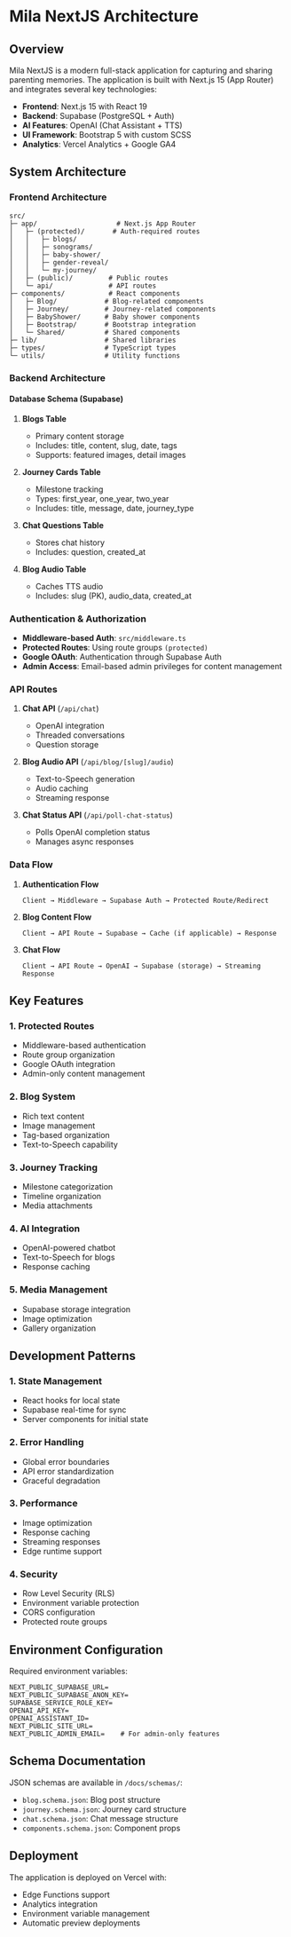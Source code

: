 # Mila NextJS Architecture

## Overview

Mila NextJS is a modern full-stack application for capturing and sharing parenting memories. The application is built with Next.js 15 (App Router) and integrates several key technologies:

- **Frontend**: Next.js 15 with React 19
- **Backend**: Supabase (PostgreSQL + Auth)
- **AI Features**: OpenAI (Chat Assistant + TTS)
- **UI Framework**: Bootstrap 5 with custom SCSS
- **Analytics**: Vercel Analytics + Google GA4

## System Architecture

### Frontend Architecture

```
src/
├─ app/                    # Next.js App Router
│   ├─ (protected)/       # Auth-required routes
│   │   ├─ blogs/        
│   │   ├─ sonograms/    
│   │   ├─ baby-shower/  
│   │   ├─ gender-reveal/
│   │   └─ my-journey/   
│   ├─ (public)/         # Public routes
│   └─ api/              # API routes
├─ components/           # React components
│   ├─ Blog/            # Blog-related components
│   ├─ Journey/         # Journey-related components
│   ├─ BabyShower/      # Baby shower components
│   ├─ Bootstrap/       # Bootstrap integration
│   └─ Shared/          # Shared components
├─ lib/                 # Shared libraries
├─ types/               # TypeScript types
└─ utils/               # Utility functions
```

### Backend Architecture

#### Database Schema (Supabase)

1. **Blogs Table**
   - Primary content storage
   - Includes: title, content, slug, date, tags
   - Supports: featured images, detail images

2. **Journey Cards Table**
   - Milestone tracking
   - Types: first_year, one_year, two_year
   - Includes: title, message, date, journey_type

3. **Chat Questions Table**
   - Stores chat history
   - Includes: question, created_at

4. **Blog Audio Table**
   - Caches TTS audio
   - Includes: slug (PK), audio_data, created_at

### Authentication & Authorization

- **Middleware-based Auth**: `src/middleware.ts`
- **Protected Routes**: Using route groups `(protected)`
- **Google OAuth**: Authentication through Supabase Auth
- **Admin Access**: Email-based admin privileges for content management

### API Routes

1. **Chat API** (`/api/chat`)
   - OpenAI integration
   - Threaded conversations
   - Question storage

2. **Blog Audio API** (`/api/blog/[slug]/audio`)
   - Text-to-Speech generation
   - Audio caching
   - Streaming response

3. **Chat Status API** (`/api/poll-chat-status`)
   - Polls OpenAI completion status
   - Manages async responses

### Data Flow

1. **Authentication Flow**
   ```
   Client → Middleware → Supabase Auth → Protected Route/Redirect
   ```

2. **Blog Content Flow**
   ```
   Client → API Route → Supabase → Cache (if applicable) → Response
   ```

3. **Chat Flow**
   ```
   Client → API Route → OpenAI → Supabase (storage) → Streaming Response
   ```

## Key Features

### 1. Protected Routes
- Middleware-based authentication
- Route group organization
- Google OAuth integration
- Admin-only content management

### 2. Blog System
- Rich text content
- Image management
- Tag-based organization
- Text-to-Speech capability

### 3. Journey Tracking
- Milestone categorization
- Timeline organization
- Media attachments

### 4. AI Integration
- OpenAI-powered chatbot
- Text-to-Speech for blogs
- Response caching

### 5. Media Management
- Supabase storage integration
- Image optimization
- Gallery organization

## Development Patterns

### 1. State Management
- React hooks for local state
- Supabase real-time for sync
- Server components for initial state

### 2. Error Handling
- Global error boundaries
- API error standardization
- Graceful degradation

### 3. Performance
- Image optimization
- Response caching
- Streaming responses
- Edge runtime support

### 4. Security
- Row Level Security (RLS)
- Environment variable protection
- CORS configuration
- Protected route groups

## Environment Configuration

Required environment variables:
```env
NEXT_PUBLIC_SUPABASE_URL=
NEXT_PUBLIC_SUPABASE_ANON_KEY=
SUPABASE_SERVICE_ROLE_KEY=
OPENAI_API_KEY=
OPENAI_ASSISTANT_ID=
NEXT_PUBLIC_SITE_URL=
NEXT_PUBLIC_ADMIN_EMAIL=    # For admin-only features
```

## Schema Documentation

JSON schemas are available in `/docs/schemas/`:
- `blog.schema.json`: Blog post structure
- `journey.schema.json`: Journey card structure
- `chat.schema.json`: Chat message structure
- `components.schema.json`: Component props

## Deployment

The application is deployed on Vercel with:
- Edge Functions support
- Analytics integration
- Environment variable management
- Automatic preview deployments
